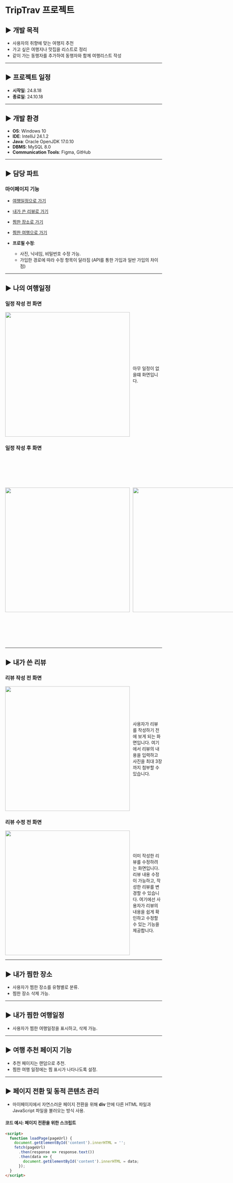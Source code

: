 # TripTrav 프로젝트

## ▶ 개발 목적
- 사용자의 취향에 맞는 여행지 추천
- 가고 싶은 여행지나 맛집을 리스트로 정리
- 같이 가는 동행자를 추가하여 동행자와 함께 여행리스트 작성

---

## ▶ 프로젝트 일정
- **시작일**: 24.8.18
- **종료일**: 24.10.18

---

## ▶ 개발 환경
- **OS**: Windows 10
- **IDE**: IntelliJ 24.1.2
- **Java**: Oracle OpenJDK 17.0.10
- **DBMS**: MySQL 8.0
- **Communication Tools**: Figma, GitHub

---

## ▶ 담당 파트
### 마이페이지 기능
- [여행일정으로 가기](#tripList)
- [내가 쓴 리뷰로 가기](#review)
- [찜한 장소로 가기](#wishPlace)
- [찜한 여행으로 가기](#wishTrip)

- **프로필 수정**: 
  - 사진, 닉네임, 비밀번호 수정 가능.
  - 가입한 경로에 따라 수정 항목이 달라짐 (API를 통한 가입과 일반 가입의 차이점)

---
<a name="tripList"></a>
## ▶ 나의 여행일정
### 일정 작성 전 화면
<div style="display: flex; align-items: center; gap: 10px;">
  <img src="https://github.com/wanted2001/imagefile/blob/main/%ED%8A%B8%EB%A6%BD%ED%8A%B8%EB%9E%A9/%EB%A6%AC%EB%B7%B0%20%EC%93%B0%EA%B8%B0%20%EC%A0%84.png" width="400">
  <p style="font-size: 14px; margin: 0;">아무 일정이 없을떄 화면입니다.</p>
</div>

### 일정 작성 후 화면
<div style="display: flex; align-items: center; gap: 10px;">
  <img src="https://github.com/wanted2001/imagefile/blob/main/%ED%8A%B8%EB%A6%BD%ED%8A%B8%EB%9E%A9/%EB%A6%AC%EB%B7%B0%20%EC%93%B0%EA%B8%B0%20%EC%A0%84.png" width="400">
  <img src="https://github.com/wanted2001/imagefile/blob/main/%ED%8A%B8%EB%A6%BD%ED%8A%B8%EB%9E%A9/%EB%A6%AC%EB%B7%B0%20%EC%93%B0%EA%B8%B0%20%EC%A0%84.png" width="400">
  <p style="font-size: 14px; margin: 0;">일정을 작성하게 되면 날짜에 따라 지난일정과 예정일정으로 구분됩니다.</p>
</div>

---
<a name="review"></a>
## ▶ 내가 쓴 리뷰


### 리뷰 작성 전 화면
<div style="display: flex; align-items: center; gap: 10px;">
  <img src="https://github.com/wanted2001/imagefile/blob/main/%ED%8A%B8%EB%A6%BD%ED%8A%B8%EB%9E%A9/%EB%A6%AC%EB%B7%B0%20%EC%93%B0%EA%B8%B0%20%EC%A0%84.png" width="400">
  <p style="font-size: 14px; margin: 0;">사용자가 리뷰를 작성하기 전에 보게 되는 화면입니다. 여기에서 리뷰의 내용을 입력하고 사진을 최대 3장까지 첨부할 수 있습니다.</p>
</div>

### 리뷰 수정 전 화면
<div style="display: flex; align-items: center; gap: 10px;">
  <img src="https://github.com/wanted2001/imagefile/blob/main/%ED%8A%B8%EB%A6%BD%ED%8A%B8%EB%9E%A9/%EB%A6%AC%EB%B7%B0%20%EC%88%98%EC%A0%95%20%EC%A0%84.png" width="400">
  <p style="font-size: 14px; margin: 0;">이미 작성한 리뷰를 수정하려는 화면입니다. 리뷰 내용 수정이 가능하고, 작성한 리뷰를 변경할 수 있습니다. 여기에선 사용자가 리뷰의 내용을 쉽게 확인하고 수정할 수 있는 기능을 제공합니다.</p>
</div>

---
<a id="wishPlace"></a>
## ▶ 내가 찜한 장소

  - 사용자가 찜한 장소를 유형별로 분류.
  - 찜한 장소 삭제 가능.

---
<a id="wishTrip"></a>
## ▶ 내가 찜한 여행일정

  - 사용자가 찜한 여행일정을 표시하고, 삭제 가능.

---

## ▶ 여행 추천 페이지 기능
- 추천 페이지는 랜덤으로 추천.
- 찜한 여행 일정에는 찜 표시가 나타나도록 설정.

---

## ▶ 페이지 전환 및 동적 콘텐츠 관리
- 마이페이지에서 자연스러운 페이지 전환을 위해 **div** 안에 다른 HTML 파일과 JavaScript 파일을 불러오는 방식 사용.

#### 코드 예시: 페이지 전환을 위한 스크립트
```html
<script>
  function loadPage(pageUrl) {
    document.getElementById('content').innerHTML = '';
    fetch(pageUrl)
      .then(response => response.text())
      .then(data => {
        document.getElementById('content').innerHTML = data;
      });
  }
</script>
